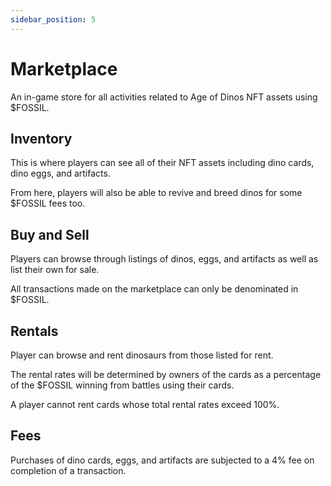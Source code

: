 ```yaml
---
sidebar_position: 5
---
```


# Marketplace

An in-game store for all activities related to Age of Dinos NFT assets using $FOSSIL.

## Inventory

This is where players can see all of their NFT assets including dino cards, dino eggs, and artifacts.

From here, players will also be able to revive and breed dinos for some $FOSSIL fees too.

## Buy and Sell

Players can browse through listings of dinos, eggs, and artifacts as well as list their own for sale.

All transactions made on the marketplace can only be denominated in $FOSSIL.

## Rentals

Player can browse and rent dinosaurs from those listed for rent.

The rental rates will be determined by owners of the cards as a percentage of the $FOSSIL winning from battles using their cards.

A player cannot rent cards whose total rental rates exceed 100%.

## Fees

Purchases of dino cards, eggs, and artifacts are subjected to a 4% fee on completion of a transaction.
